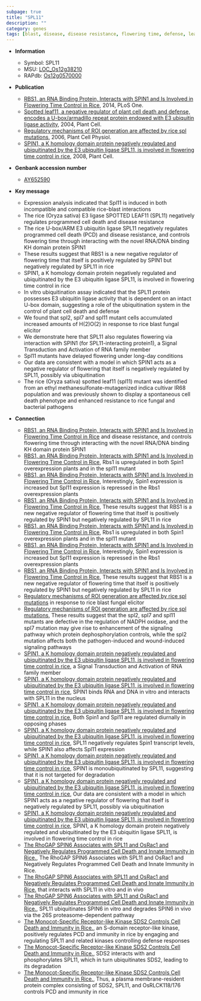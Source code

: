 ```yaml
---
subpage: true
title: "SPL11"
description: ""
category: genes
tags: [blast, disease, disease resistance, flowering time, defense, leaf, flower, cell death]
---
```


* **Information**  
    + Symbol: SPL11  
    + MSU: [LOC_Os12g38210](http://rice.plantbiology.msu.edu/cgi-bin/ORF_infopage.cgi?orf=LOC_Os12g38210)  
    + RAPdb: [Os12g0570000](http://rapdb.dna.affrc.go.jp/viewer/gbrowse_details/irgsp1?name=Os12g0570000)  

* **Publication**  
    + [RBS1, an RNA Binding Protein, Interacts with SPIN1 and Is Involved in Flowering Time Control in Rice](http://www.ncbi.nlm.nih.gov/pubmed?term=RBS1,+an+RNA+Binding+Protein,+Interacts+with+SPIN1+and+Is+Involved+in+Flowering+Time+Control+in+Rice%5BTitle%5D), 2014, PLoS One.
    + [Spotted leaf11, a negative regulator of plant cell death and defense, encodes a U-box/armadillo repeat protein endowed with E3 ubiquitin ligase activity](http://www.ncbi.nlm.nih.gov/pubmed?term=Spotted+leaf11,+a+negative+regulator+of+plant+cell+death+and+defense,+encodes+a+U-box/armadillo+repeat+protein+endowed+with+E3+ubiquitin+ligase+activity%5BTitle%5D), 2004, Plant Cell.
    + [Regulatory mechanisms of ROI generation are affected by rice spl mutations](http://www.ncbi.nlm.nih.gov/pubmed?term=Regulatory+mechanisms+of+ROI+generation+are+affected+by+rice+spl+mutations%5BTitle%5D), 2006, Plant Cell Physiol.
    + [SPIN1, a K homology domain protein negatively regulated and ubiquitinated by the E3 ubiquitin ligase SPL11, is involved in flowering time control in rice](http://www.ncbi.nlm.nih.gov/pubmed?term=SPIN1,+a+K+homology+domain+protein+negatively+regulated+and+ubiquitinated+by+the+E3+ubiquitin+ligase+SPL11,+is+involved+in+flowering+time+control+in+rice%5BTitle%5D), 2008, Plant Cell.

* **Genbank accession number**  
    + [AY652590](http://www.ncbi.nlm.nih.gov/nuccore/AY652590)

* **Key message**  
    + Expression analysis indicated that Spl11 is induced in both incompatible and compatible rice-blast interactions
    + The rice (Oryza sativa) E3 ligase SPOTTED LEAF11 (SPL11) negatively regulates programmed cell death and disease resistance
    + The rice U-box/ARM E3 ubiquitin ligase SPL11 negatively regulates programmed cell death (PCD) and disease resistance, and controls flowering time through interacting with the novel RNA/DNA binding KH domain protein SPIN1
    + These results suggest that RBS1 is a new negative regulator of flowering time that itself is positively regulated by SPIN1 but negatively regulated by SPL11 in rice
    + SPIN1, a K homology domain protein negatively regulated and ubiquitinated by the E3 ubiquitin ligase SPL11, is involved in flowering time control in rice
    + In vitro ubiquitination assay indicated that the SPL11 protein possesses E3 ubiquitin ligase activity that is dependent on an intact U-box domain, suggesting a role of the ubiquitination system in the control of plant cell death and defense
    + We found that spl2, spl7 and spl11 mutant cells accumulated increased amounts of H(2)O(2) in response to rice blast fungal elicitor
    + We demonstrate here that SPL11 also regulates flowering via interaction with SPIN1 (for SPL11-interacting protein1), a Signal Transduction and Activation of RNA family member
    + Spl11 mutants have delayed flowering under long-day conditions
    + Our data are consistent with a model in which SPIN1 acts as a negative regulator of flowering that itself is negatively regulated by SPL11, possibly via ubiquitination
    + The rice (Oryza sativa) spotted leaf11 (spl11) mutant was identified from an ethyl methanesulfonate-mutagenized indica cultivar IR68 population and was previously shown to display a spontaneous cell death phenotype and enhanced resistance to rice fungal and bacterial pathogens

* **Connection**  
    + [RBS1, an RNA Binding Protein, Interacts with SPIN1 and Is Involved in Flowering Time Control in Rice](PCD) and disease resistance, and controls flowering time through interacting with the novel RNA/DNA binding KH domain protein SPIN1
    + [RBS1, an RNA Binding Protein, Interacts with SPIN1 and Is Involved in Flowering Time Control in Rice](http://www.ncbi.nlm.nih.gov/pubmed?term=RBS1,+an+RNA+Binding+Protein,+Interacts+with+SPIN1+and+Is+Involved+in+Flowering+Time+Control+in+Rice%5BTitle%5D), Rbs1 is upregulated in both Spin1 overexpression plants and in the spl11 mutant
    + [RBS1, an RNA Binding Protein, Interacts with SPIN1 and Is Involved in Flowering Time Control in Rice](http://www.ncbi.nlm.nih.gov/pubmed?term=RBS1,+an+RNA+Binding+Protein,+Interacts+with+SPIN1+and+Is+Involved+in+Flowering+Time+Control+in+Rice%5BTitle%5D), Interestingly, Spin1 expression is increased but Spl11 expression is repressed in the Rbs1 overexpression plants
    + [RBS1, an RNA Binding Protein, Interacts with SPIN1 and Is Involved in Flowering Time Control in Rice](http://www.ncbi.nlm.nih.gov/pubmed?term=RBS1,+an+RNA+Binding+Protein,+Interacts+with+SPIN1+and+Is+Involved+in+Flowering+Time+Control+in+Rice%5BTitle%5D), These results suggest that RBS1 is a new negative regulator of flowering time that itself is positively regulated by SPIN1 but negatively regulated by SPL11 in rice
    + [RBS1, an RNA Binding Protein, Interacts with SPIN1 and Is Involved in Flowering Time Control in Rice](http://www.ncbi.nlm.nih.gov/pubmed?term=RBS1,+an+RNA+Binding+Protein,+Interacts+with+SPIN1+and+Is+Involved+in+Flowering+Time+Control+in+Rice%5BTitle%5D), Rbs1 is upregulated in both Spin1 overexpression plants and in the spl11 mutant
    + [RBS1, an RNA Binding Protein, Interacts with SPIN1 and Is Involved in Flowering Time Control in Rice](http://www.ncbi.nlm.nih.gov/pubmed?term=RBS1,+an+RNA+Binding+Protein,+Interacts+with+SPIN1+and+Is+Involved+in+Flowering+Time+Control+in+Rice%5BTitle%5D), Interestingly, Spin1 expression is increased but Spl11 expression is repressed in the Rbs1 overexpression plants
    + [RBS1, an RNA Binding Protein, Interacts with SPIN1 and Is Involved in Flowering Time Control in Rice](http://www.ncbi.nlm.nih.gov/pubmed?term=RBS1,+an+RNA+Binding+Protein,+Interacts+with+SPIN1+and+Is+Involved+in+Flowering+Time+Control+in+Rice%5BTitle%5D), These results suggest that RBS1 is a new negative regulator of flowering time that itself is positively regulated by SPIN1 but negatively regulated by SPL11 in rice
    + [Regulatory mechanisms of ROI generation are affected by rice spl mutations](2) in response to rice blast fungal elicitor
    + [Regulatory mechanisms of ROI generation are affected by rice spl mutations](http://www.ncbi.nlm.nih.gov/pubmed?term=Regulatory+mechanisms+of+ROI+generation+are+affected+by+rice+spl+mutations%5BTitle%5D), These results suggest that the spl2, spl7 and spl11 mutants are defective in the regulation of NADPH oxidase, and the spl7 mutation may give rise to enhancement of the signaling pathway which protein dephosphorylation controls, while the spl2 mutation affects both the pathogen-induced and wound-induced signaling pathways
    + [SPIN1, a K homology domain protein negatively regulated and ubiquitinated by the E3 ubiquitin ligase SPL11, is involved in flowering time control in rice](for+SPL11-interacting+protein1), a Signal Transduction and Activation of RNA family member
    + [SPIN1, a K homology domain protein negatively regulated and ubiquitinated by the E3 ubiquitin ligase SPL11, is involved in flowering time control in rice](http://www.ncbi.nlm.nih.gov/pubmed?term=SPIN1,+a+K+homology+domain+protein+negatively+regulated+and+ubiquitinated+by+the+E3+ubiquitin+ligase+SPL11,+is+involved+in+flowering+time+control+in+rice%5BTitle%5D), SPIN1 binds RNA and DNA in vitro and interacts with SPL11 in the nucleus
    + [SPIN1, a K homology domain protein negatively regulated and ubiquitinated by the E3 ubiquitin ligase SPL11, is involved in flowering time control in rice](http://www.ncbi.nlm.nih.gov/pubmed?term=SPIN1,+a+K+homology+domain+protein+negatively+regulated+and+ubiquitinated+by+the+E3+ubiquitin+ligase+SPL11,+is+involved+in+flowering+time+control+in+rice%5BTitle%5D), Both Spin1 and Spl11 are regulated diurnally in opposing phases
    + [SPIN1, a K homology domain protein negatively regulated and ubiquitinated by the E3 ubiquitin ligase SPL11, is involved in flowering time control in rice](http://www.ncbi.nlm.nih.gov/pubmed?term=SPIN1,+a+K+homology+domain+protein+negatively+regulated+and+ubiquitinated+by+the+E3+ubiquitin+ligase+SPL11,+is+involved+in+flowering+time+control+in+rice%5BTitle%5D), SPL11 negatively regulates Spin1 transcript levels, while SPIN1 also affects Spl11 expression
    + [SPIN1, a K homology domain protein negatively regulated and ubiquitinated by the E3 ubiquitin ligase SPL11, is involved in flowering time control in rice](http://www.ncbi.nlm.nih.gov/pubmed?term=SPIN1,+a+K+homology+domain+protein+negatively+regulated+and+ubiquitinated+by+the+E3+ubiquitin+ligase+SPL11,+is+involved+in+flowering+time+control+in+rice%5BTitle%5D), SPIN1 is monoubiquitinated by SPL11, suggesting that it is not targeted for degradation
    + [SPIN1, a K homology domain protein negatively regulated and ubiquitinated by the E3 ubiquitin ligase SPL11, is involved in flowering time control in rice](http://www.ncbi.nlm.nih.gov/pubmed?term=SPIN1,+a+K+homology+domain+protein+negatively+regulated+and+ubiquitinated+by+the+E3+ubiquitin+ligase+SPL11,+is+involved+in+flowering+time+control+in+rice%5BTitle%5D), Our data are consistent with a model in which SPIN1 acts as a negative regulator of flowering that itself is negatively regulated by SPL11, possibly via ubiquitination
    + [SPIN1, a K homology domain protein negatively regulated and ubiquitinated by the E3 ubiquitin ligase SPL11, is involved in flowering time control in rice](http://www.ncbi.nlm.nih.gov/pubmed?term=SPIN1,+a+K+homology+domain+protein+negatively+regulated+and+ubiquitinated+by+the+E3+ubiquitin+ligase+SPL11,+is+involved+in+flowering+time+control+in+rice%5BTitle%5D), SPIN1, a K homology domain protein negatively regulated and ubiquitinated by the E3 ubiquitin ligase SPL11, is involved in flowering time control in rice
    + [The RhoGAP SPIN6 Associates with SPL11 and OsRac1 and Negatively Regulates Programmed Cell Death and Innate Immunity in Rice.](http://www.ncbi.nlm.nih.gov/pubmed?term=The+RhoGAP+SPIN6+Associates+with+SPL11+and+OsRac1+and+Negatively+Regulates+Programmed+Cell+Death+and+Innate+Immunity+in+Rice.%5BTitle%5D), The RhoGAP SPIN6 Associates with SPL11 and OsRac1 and Negatively Regulates Programmed Cell Death and Innate Immunity in Rice.
    + [The RhoGAP SPIN6 Associates with SPL11 and OsRac1 and Negatively Regulates Programmed Cell Death and Innate Immunity in Rice.](RhoGAP) that interacts with SPL11 in vitro and in vivo
    + [The RhoGAP SPIN6 Associates with SPL11 and OsRac1 and Negatively Regulates Programmed Cell Death and Innate Immunity in Rice.](http://www.ncbi.nlm.nih.gov/pubmed?term=The+RhoGAP+SPIN6+Associates+with+SPL11+and+OsRac1+and+Negatively+Regulates+Programmed+Cell+Death+and+Innate+Immunity+in+Rice.%5BTitle%5D), SPL11 ubiquitinates SPIN6 in vitro and degrades SPIN6 in vivo via the 26S proteasome-dependent pathway
    + [The Monocot-Specific Receptor-like Kinase SDS2 Controls Cell Death and Immunity in Rice.](SDS2), an S-domain receptor-like kinase, positively regulates PCD and immunity in rice by engaging and regulating SPL11 and related kinases controlling defense responses
    + [The Monocot-Specific Receptor-like Kinase SDS2 Controls Cell Death and Immunity in Rice.](http://www.ncbi.nlm.nih.gov/pubmed?term=The+Monocot-Specific+Receptor-like+Kinase+SDS2+Controls+Cell+Death+and+Immunity+in+Rice.%5BTitle%5D),  SDS2 interacts with and phosphorylates SPL11, which in turn ubiquitinates SDS2, leading to its degradation
    + [The Monocot-Specific Receptor-like Kinase SDS2 Controls Cell Death and Immunity in Rice.](http://www.ncbi.nlm.nih.gov/pubmed?term=The+Monocot-Specific+Receptor-like+Kinase+SDS2+Controls+Cell+Death+and+Immunity+in+Rice.%5BTitle%5D),  Thus, a plasma membrane-resident protein complex consisting of SDS2, SPL11, and OsRLCK118/176 controls PCD and immunity in rice




